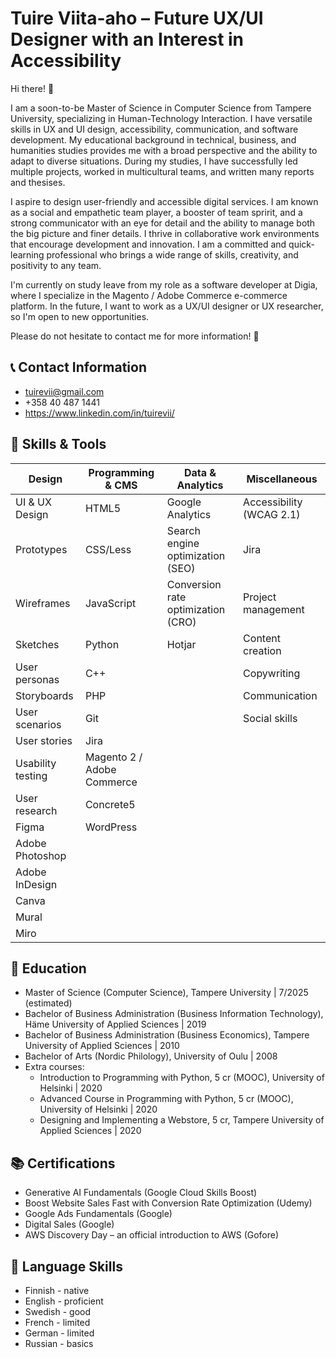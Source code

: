 # Tuire Viita-aho – Future UX/UI Designer with an Interest in Accessibility 
 
Hi there! 👋

I am a soon-to-be Master of Science in Computer Science from Tampere University, specializing in Human-Technology Interaction. I have versatile skills in UX and UI design, accessibility, communication, and software development. My educational background in technical, business, and humanities studies provides me with a broad perspective and the ability to adapt to diverse situations. During my studies, I have successfully led multiple projects, worked in multicultural teams, and written many reports and thesises.

I aspire to design user-friendly and accessible digital services. I am known as a social and empathetic team player, a booster of team spririt, and a strong communicator with an eye for detail and the ability to manage both the big picture and finer details. I thrive in collaborative work environments that encourage development and innovation. I am a committed and quick-learning professional who brings a wide range of skills, creativity, and positivity to any team.

I'm currently on study leave from my role as a software developer at Digia, where I specialize in the Magento / Adobe Commerce e-commerce platform. In the future, I want to work as a UX/UI designer or UX researcher, so I'm open to new opportunities. 

Please do not hesitate to contact me for more information! 🙂

## 📞 Contact Information
* tuirevii@gmail.com
* +358 40 487 1441
* https://www.linkedin.com/in/tuirevii/

## 🧰 Skills & Tools

| Design  | Programming & CMS | Data & Analytics | Miscellaneous |
| ------------- | ------------- | ------------- | ------------- |
| UI & UX Design | HTML5 | Google Analytics | Accessibility (WCAG 2.1) |
| Prototypes | CSS/Less | Search engine optimization (SEO) | Jira |
| Wireframes | JavaScript | Conversion rate optimization (CRO) | Project management |
| Sketches | Python | Hotjar | Content creation |
| User personas | C++ | | Copywriting |
| Storyboards | PHP | | Communication |
| User scenarios | Git | | Social skills |
| User stories | Jira |
| Usability testing | Magento 2 / Adobe Commerce |
| User research | Concrete5 |
| Figma | WordPress |
| Adobe Photoshop | |
| Adobe InDesign | |
| Canva | |
| Mural | |
| Miro | |

## 🏫 Education
* Master of Science (Computer Science), Tampere University | 7/2025 (estimated)
* Bachelor of Business Administration (Business Information Technology), Häme University of Applied Sciences | 2019
* Bachelor of Business Administration (Business Economics), Tampere University of Applied Sciences | 2010
* Bachelor of Arts (Nordic Philology), University of Oulu | 2008
* Extra courses:
  * Introduction to Programming with Python, 5 cr (MOOC), University of Helsinki | 2020
  * Advanced Course in Programming with Python, 5 cr (MOOC), University of Helsinki | 2020
  * Designing and Implementing a Webstore, 5 cr, Tampere University of Applied Sciences | 2020

## 📚 Certifications 
- Generative AI Fundamentals (Google Cloud Skills Boost)
- Boost Website Sales Fast with Conversion Rate Optimization (Udemy)
- Google Ads Fundamentals (Google)
- Digital Sales (Google)
- AWS Discovery Day – an official introduction to AWS (Gofore)

## 💬 Language Skills
* Finnish - native
* English - proficient
* Swedish - good
* French  - limited
* German  - limited
* Russian - basics

